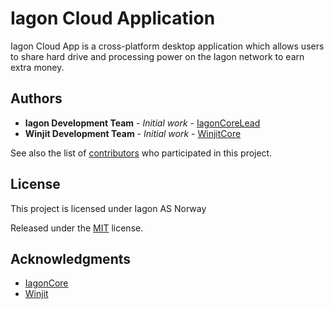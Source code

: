 Iagon Cloud Application
========

Iagon Cloud App is a cross-platform desktop application which allows users to share hard drive and processing power on the Iagon network to earn extra money.

## Authors

* **Iagon Development Team** - *Initial work* - [IagonCoreLead](https://github.com/iagonlead)
* **Winjit Development Team** - *Initial work* - [WinjitCore](http://www.winjit.com/)

See also the list of [contributors](https://github.com/Iagonorg/iagon-electron-react/contributors) who participated in this project.

## License

This project is licensed under Iagon AS Norway

Released under the [MIT](./LICENSE) license.

## Acknowledgments

* [IagonCore](https://github.com/iagonlead)
* [Winjit](http://www.winjit.com/)